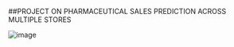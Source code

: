 ##PROJECT ON PHARMACEUTICAL SALES PREDICTION ACROSS MULTIPLE STORES

![image](https://github.com/user-attachments/assets/4a419f37-37c2-4193-b5e8-8cf8c4fda6af)



